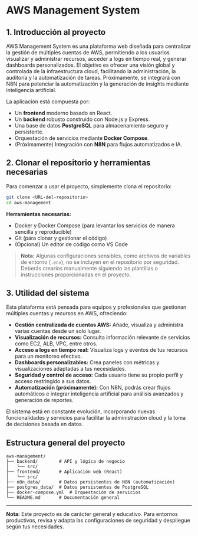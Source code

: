 # AWS Management System

## 1. Introducción al proyecto

AWS Management System es una plataforma web diseñada para centralizar la gestión de múltiples cuentas de AWS, permitiendo a los usuarios visualizar y administrar recursos, acceder a logs en tiempo real, y generar dashboards personalizados. El objetivo es ofrecer una visión global y controlada de la infraestructura cloud, facilitando la administración, la auditoría y la automatización de tareas. Próximamente, se integrará con N8N para potenciar la automatización y la generación de insights mediante inteligencia artificial.

La aplicación está compuesta por:
- Un **frontend** moderno basado en React.
- Un **backend** robusto construido con Node.js y Express.
- Una base de datos **PostgreSQL** para almacenamiento seguro y persistente.
- Orquestación de servicios mediante **Docker Compose**.
- (Próximamente) Integración con **N8N** para flujos automatizados e IA.

## 2. Clonar el repositorio y herramientas necesarias

Para comenzar a usar el proyecto, simplemente clona el repositorio:

```bash
git clone <URL-del-repositorio>
cd aws-management
```

**Herramientas necesarias:**
- Docker y Docker Compose (para levantar los servicios de manera sencilla y reproducible)
- Git (para clonar y gestionar el código)
- (Opcional) Un editor de código como VS Code

> **Nota:** Algunas configuraciones sensibles, como archivos de variables de entorno (`.env`), no se incluyen en el repositorio por seguridad. Deberás crearlos manualmente siguiendo las plantillas o instrucciones proporcionadas en el proyecto.

## 3. Utilidad del sistema

Esta plataforma está pensada para equipos y profesionales que gestionan múltiples cuentas y recursos en AWS, ofreciendo:

- **Gestión centralizada de cuentas AWS:** Añade, visualiza y administra varias cuentas desde un solo lugar.
- **Visualización de recursos:** Consulta información relevante de servicios como EC2, ALB, VPC, entre otros.
- **Acceso a logs en tiempo real:** Visualiza logs y eventos de tus recursos para un monitoreo efectivo.
- **Dashboards personalizables:** Crea paneles con métricas y visualizaciones adaptadas a tus necesidades.
- **Seguridad y control de acceso:** Cada usuario tiene su propio perfil y acceso restringido a sus datos.
- **Automatización (próximamente):** Con N8N, podrás crear flujos automáticos e integrar inteligencia artificial para análisis avanzados y generación de reportes.

El sistema está en constante evolución, incorporando nuevas funcionalidades y servicios para facilitar la administración cloud y la toma de decisiones basada en datos.

## Estructura general del proyecto

```text
aws-management/
├── backend/        # API y lógica de negocio
│   └── src/
├── frontend/       # Aplicación web (React)
│   └── src/
├── n8n_data/       # Datos persistentes de N8N (automatización)
├── postgres_data/  # Datos persistentes de PostgreSQL
├── docker-compose.yml  # Orquestación de servicios
└── README.md       # Documentación general
```

---

**Nota:** Este proyecto es de carácter general y educativo. Para entornos productivos, revisa y adapta las configuraciones de seguridad y despliegue según tus necesidades.
